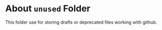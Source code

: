 # About `unused` Folder

This folder use for storing drafts or deprecated files working with github.
